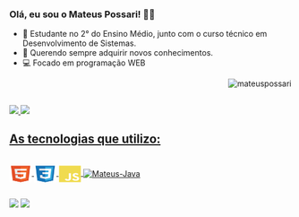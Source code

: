 ### Olá, eu sou o Mateus Possari! 👋😀

- 🔭 Estudante no 2° do Ensino Médio, junto com o curso técnico em Desenvolvimento de Sistemas. 
- 🌱 Querendo sempre adquirir novos conhecimentos.
- 💻 Focado em programação WEB

<p align="right"> <img src="https://komarev.com/ghpvc/?username=mateuspossari14" alt="mateuspossari" /> </p>

##

<div>
  <a href="https://github.com/mateuspossari14">
  <img height="180em" src="https://github-readme-stats.vercel.app/api?username=mateuspossari14&show_icons=true&theme=dracula&include_all_commits=true&count_private=true"/>
  <img height="180em" src="https://github-readme-stats.vercel.app/api/top-langs/?username=mateuspossari14&layout=compact&langs_count=16&theme=dracula"/>
</div>

## As tecnologias que utilizo: 

<div style="display: inline_block"><br>
  <img align="center" alt="Mateus-HTML" height="30" width="40" src="https://raw.githubusercontent.com/devicons/devicon/master/icons/html5/html5-original.svg">
  <img align="center" alt="Mateus-CSS" height="30" width="40" src="https://raw.githubusercontent.com/devicons/devicon/master/icons/css3/css3-original.svg">
  <img align="center" alt="Mateus-Js" height="30" width="40" src="https://raw.githubusercontent.com/devicons/devicon/master/icons/javascript/javascript-plain.svg">
  <img align="center" alt="Mateus-Java" height="30" width="40" src="https://cdn.jsdelivr.net/gh/devicons/devicon/icons/java/java-original.svg">
</div>

##

<div>
  <a href = "mailto:mateuspossari14@gmail.com"><img src="https://img.shields.io/badge/-Gmail-%23333?style=for-the-badge&logo=gmail&logoColor=white" target="_blank"></a>
  <a href="www.linkedin.com/in/mateuspossari" target="_blank"><img src="https://img.shields.io/badge/-LinkedIn-%230077B5?style=for-the-badge&logo=linkedin&logoColor=white" target="_blank"></a> 
</div>
